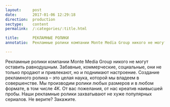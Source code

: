 ```yaml
---
layout:     post
date:       2017-01-06 12:29:18
direction:  production
sectype:    content
permalink:  /:categories/:title.html

title:      РЕКЛАМНЫЕ РОЛИКИ 
annotatio:  Рекламные ролики компании Monte Media Group никого не могут оставить равнодушным. Забавные, коммерческие, социальные, они не только продают и привлекают, но и поднимают настроение. Создание рекламного ролика – это целая наука, которой мы владеем в совершенстве. Мы производим ролики любых размеров и в любом формате, в том числе 4K. От вас пожелания, от нас креатив наивысшей пробы. Наши рекламные ролики захватывают не хуже популярных сериалов. Не верите? Закажите.  

---
```


Рекламные ролики компании Monte Media Group никого не могут оставить равнодушным. Забавные, коммерческие, социальные, они не только продают и привлекают, но и поднимают настроение. Создание рекламного ролика – это целая наука, которой мы владеем в совершенстве. Мы производим ролики любых размеров и в любом формате, в том числе 4K. От вас пожелания, от нас креатив наивысшей пробы. Наши рекламные ролики захватывают не хуже популярных сериалов. Не верите? Закажите.  
